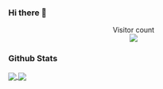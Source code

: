 ### Hi there 👋

<p align="center"> 
  Visitor count<br>
  <img src="https://profile-counter.glitch.me/Mario-Pani/count.svg" />
</p>

### Github Stats
<a href="https://github-readme-stats.vercel.app/api?username=Mario-Pani&count_private=true&show_icons=true&include_all_commits=true&hide_border=true&hide_title=true">
  <img align="center" src="https://github-readme-stats.vercel.app/api?username=Mario-Pani&count_private=true&show_icons=true&include_all_commits=true&hide_border=true&hide_title=true&theme=tokyonight " />
</a>
<a href="https://github-readme-stats.vercel.app/api/top-langs/?username=Mario-Pani&langs_count=8&theme=tokyonight">
  <img align="center" src="https://github-readme-stats.vercel.app/api/top-langs/?username=Mario-Pani&layout=compact&theme=tokyonight " />
</a>
